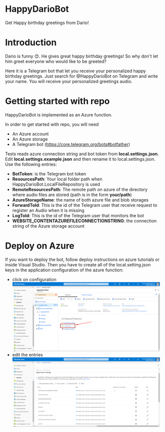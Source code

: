 # HappyDarioBot
Get Happy birthday greetings from Dario!

# Introduction
Dario is funny 😊. He gives great happy birthday greetings! So why don't let him greet everyone who would like to be greeted?

Here it is a Telegram bot that let you receive your personalized happy birthday greetings. Just search for @HappyDarioBot on Telegram and write your name.
You will receive your personalized greetings audio.

# Getting started with repo
HappyDarioBot is implemented as an Azure function.

In order to get started with repo, you will need 
 * An Azure account
 * An Azure storage
 * A Telegram bot (https://core.telegram.org/bots#botfather)
 
Tests reads azure connection string and bot token from **local.settings.json**. 
Edit **local.settings.example.json** and then rename it to local.settings.json. Use the following entries:

 * **BotToken**: is the Telegram bot token
 * **ResourcesPath**: Your local folder path when HappyDarioBot.LocalFileRepository is used
 * **RemoteResourcesPath**: The remote path on azure of the directory where audio files are stored (path is in the form **your/path**)
 * **AzureStorageName**: the name of both azure file and blob storages
 * **ForwardToId**: This is the id of the Telegram user that receive request to register an Audio when it is missing
 * **LogToId**: This is the id of the Telegram user that monitors the bot
 * **WEBSITE_CONTENTAZUREFILECONNECTIONSTRING**: the connection string of the Azure storage account

# Deploy on Azure
If you want to deploy the bot, follow deploy instructions on azure tutorials or inside Visual Studio. 
Then you have to create all of the local.setting.json keys in the application configuration of the azure function:

 - click on configuration <img src=https://github.com/lucapiccinelli/HappyDarioBot/blob/master/Docs/assets/configuration.png width=1000px />
 - edit the entries <img src=https://github.com/lucapiccinelli/HappyDarioBot/blob/master/Docs/assets/configuration2.png width=1000px />
